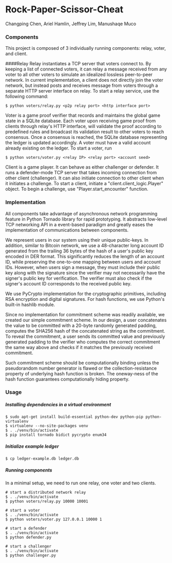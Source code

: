 # Rock-Paper-Scissor-Cheat
Changping Chen, Ariel Hamlin, Jeffrey Lim, Manushaqe Muco

### Components
This project is composed of 3 individually running components: relay, voter, and client. 

####Relay
Relay instantiates a TCP server that voters connect to. By keeping a list of connected voters, it can relay a message received from any voter to all other voters to simulate an idealized lossless peer-to-peer network. In current implementation, a client does not directly join the voter network, but instead posts and receives message from voters through a separate HTTP server interface on relay. To start a relay service, use the following command:
```
$ python voters/relay.py <p2p relay port> <http interface port>
```

Voter is a game proof verifier that records and maintains the global game state in a SQLite database. Each voter upon receiving game proof from clients through relay's HTTP interface, will validate the proof according to predefined rules and broadcast its validation result to other voters to reach consensus. Once a consensus is reached, the SQLite database representing the ledger is updated accordingly. A voter must have a valid account already existing on the ledger. To start a voter, run
```
$ python voters/voter.py <relay IP> <relay port> <account seed>
```

Client is a game player. It can behave as either challenger or defender. It runs a defender-mode TCP server that takes incoming connection from other client (challenger). It can also initiate connection to other client when it initiates a challenge. To start a client, initiate a "client.client_logic.Player" object. To begin a challenge, use "Player.start_encounter" function. 


### Implementation
All components take advantage of asynchronous network programming feature in Python Tornado library for rapid prototyping. It abstracts low-level TCP networking API in a event-based paradigm and greatly eases the implementation of communications between components. 

We represent users in our system using their unique public-keys. In addition, similar to Bitcoin network, we use a 48-character long account ID generated from the trailing 36 bytes of the hash of a user's public key encoded in DER format. This significantly reduces the length of an account ID, while preserving the one-to-one mapping between users and account IDs. However, when users sign a message, they must include their public key along with the signature since the verifier may not necessarily have the signer's public key for verification. The verifier must also check if the signer's account ID corresponds to the received public key. 

We use PyCrypto implementation for the cryptographic primitives, including RSA encryption and digital signatures. For hash functions, we use Python's built-in hashlib module.

Since no implementation for commitment scheme was readily available, we created our simple commitment scheme. In our design, a user concatenates the value to be committed with a 20-byte randomly generated padding, computes the SHA256 hash of the concatenated string as the commitment. To reveal the commitment, a user sends its committed value and previously generated padding to the verifier who computes the correct commitment the same way above and checks if it matches the previously received commitment. 

Such commitment scheme should be computationally binding unless the pseudorandom number generator is flawed or the collection-resistance property of underlying hash function is broken. The oneway-ness of the hash function guarantees computationally hiding property.

### Usage
##### Installing dependencies in a virtual environment
```
$ sudo apt-get install build-essential python-dev python-pip python-virtualenv
$ virtualenv --no-site-packages venv
$ . ./venv/bin/activate
$ pip install tornado bidict pycrypto enum34
```

##### Initialize example ledger
```
$ cp ledger-example.db ledger.db
```

##### Running components
In a minimal setup, we need to run one relay, one voter and two clients. 

```
# start a distributed network relay
$ . ./venv/bin/activate
$ python voters/relay.py 10000 10001
```

```
# start a voter
$ . ./venv/bin/activate
$ python voters/voter.py 127.0.0.1 10000 1
```

```
# start a defender 
$ . ./venv/bin/activate
$ python defender.py
```

```
# start a challenger 
$ . ./venv/bin/activate
$ python challenger.py
```
